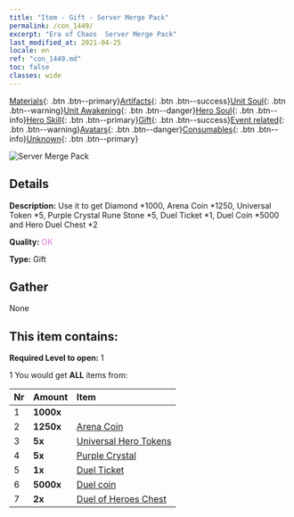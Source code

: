 ```yaml
---
title: "Item - Gift - Server Merge Pack"
permalink: /con_1449/
excerpt: "Era of Chaos  Server Merge Pack"
last_modified_at: 2021-04-25
locale: en
ref: "con_1449.md"
toc: false
classes: wide
---
```

 [Materials](/Items/){: .btn .btn--primary}[Artifacts](/Items/Artifacts/){: .btn .btn--success}[Unit Soul](/Items/UnitSoul/){: .btn .btn--warning}[Unit Awakening](/Items/UnitAwakening/){: .btn .btn--danger}[Hero Soul](/Items/HeroSoul/){: .btn .btn--info}[Hero Skill](/Items/HeroSkill/){: .btn .btn--primary}[Gift](/Items/Gift/){: .btn .btn--success}[Event related](/Items/Events/){: .btn .btn--warning}[Avatars](/Items/Avatars/){: .btn .btn--danger}[Consumables](/Items/Consumables/){: .btn .btn--info}[Unknown](/Items/Unknown/){: .btn .btn--primary}

 ![Server Merge Pack](/images/t/i_907063.png)

## Details
 **Description:** Use it to get Diamond *1000, Arena Coin *1250, Universal Token *5, Purple Crystal Rune Stone *5, Duel Ticket *1, Duel Coin *5000 and Hero Duel Chest *2

 **Quality:** <span style="color: #DA70D6">OK</span>

 **Type:** Gift

## Gather

  None

## This item contains:

 **Required Level to open:** 1

 1 You would get **ALL** items  from:

  | Nr | Amount |     Item    |
  |:---|:-------|:------------|
  | 1 |  **1000x** | <i class="fas fa-gem"/> |  | 
  | 2 |  **1250x** | [Arena Coin](/Items/con_903/) |  | 
  | 3 |  **5x** | [Universal Hero Tokens](/Items/her_358/) |  | 
  | 4 |  **5x** | [Purple Crystal](/Items/con_720/) |  | 
  | 5 |  **1x** | [Duel Ticket](/Items/con_784/) |  | 
  | 6 |  **5000x** | [Duel coin](/Items/con_907/) |  | 
  | 7 |  **2x** | [Duel of Heroes Chest](/Items/con_1008/) |  | 
